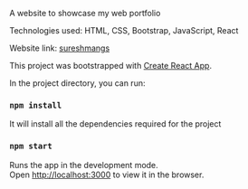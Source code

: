 A website to showcase my web portfolio

Technologies used: HTML, CSS, Bootstrap, JavaScript, React

Website link: [sureshmangs](https://sureshmangs.herokuapp.com/)



This project was bootstrapped with [Create React App](https://github.com/facebook/create-react-app).


In the project directory, you can run:

### `npm install`

It will install all the dependencies required for the project

### `npm start`

Runs the app in the development mode.<br />
Open [http://localhost:3000](http://localhost:3000) to view it in the browser.

